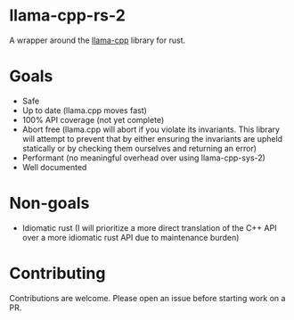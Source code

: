 # llama-cpp-rs-2

A wrapper around the [llama-cpp](https://github.com/ggerganov/llama.cpp/) library for rust.

# Goals

- Safe
- Up to date (llama.cpp moves fast)
- 100% API coverage (not yet complete)
- Abort free (llama.cpp will abort if you violate its invariants. This library will attempt to prevent that by either
  ensuring the invariants are upheld statically or by checking them ourselves and returning an error)
- Performant (no meaningful overhead over using llama-cpp-sys-2)
- Well documented

# Non-goals

- Idiomatic rust (I will prioritize a more direct translation of the C++ API over a more idiomatic rust API due to
  maintenance burden)

# Contributing

Contributions are welcome. Please open an issue before starting work on a PR.
